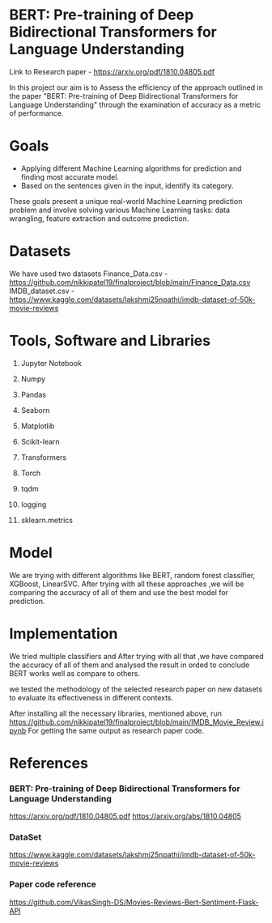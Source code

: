 # BERT: Pre-training of Deep Bidirectional Transformers for Language Understanding

Link to Research paper - https://arxiv.org/pdf/1810.04805.pdf

In this project our aim is to Assess the efficiency of the approach outlined in the paper "BERT: Pre-training of Deep Bidirectional Transformers for Language Understanding" through the examination of accuracy as a metric of performance.


# Goals
* Applying different Machine Learning algorithms for prediction and finding most accurate model.
* Based on the sentences given in the input, identify its category.

These goals present a unique real-world Machine Learning prediction problem and involve solving various Machine Learning tasks: data wrangling, feature extraction and outcome prediction.

# Datasets
We have used two datasets 
Finance_Data.csv - https://github.com/nikkipatel19/finalproject/blob/main/Finance_Data.csv
IMDB_dataset.csv - https://www.kaggle.com/datasets/lakshmi25npathi/imdb-dataset-of-50k-movie-reviews

# Tools, Software and Libraries

  1. Jupyter Notebook

  2. Numpy

  3. Pandas

  4. Seaborn

  5. Matplotlib

  6. Scikit-learn
  
  7. Transformers
  
  8. Torch
  
  9. tqdm
  
  10. logging
  
  11. sklearn.metrics
  
 
 
# Model
We are trying with different algorithms like BERT, random forest classifier, XGBoost, LinearSVC. After trying with all these approaches ,we will be comparing the accuracy of all of them and use the best model for prediction.

# Implementation 

We tried multiple classifiers and  After trying with all that ,we have compared the accuracy of all of them and analysed the result in orded to conclude BERT works well as compare to others.

we tested the methodology of the selected research paper on new datasets to evaluate its effectiveness in different contexts.

After installing all the necessary libraries, mentioned above, run https://github.com/nikkipatel19/finalproject/blob/main/IMDB_Movie_Review.ipynb For getting the same output as research paper code.


# References 


### BERT: Pre-training of Deep Bidirectional Transformers for Language Understanding
https://arxiv.org/pdf/1810.04805.pdf
https://arxiv.org/abs/1810.04805

### DataSet
https://www.kaggle.com/datasets/lakshmi25npathi/imdb-dataset-of-50k-movie-reviews

### Paper code reference
https://github.com/VikasSingh-DS/Movies-Reviews-Bert-Sentiment-Flask-API






